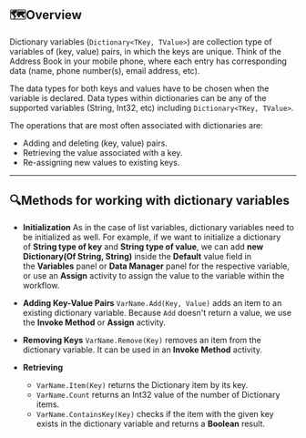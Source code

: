 ## 🗺️Overview

Dictionary variables (`Dictionary<TKey, TValue>`) are collection type of variables of (key, value) pairs, in which the keys are unique. Think of the Address Book in your mobile phone, where each entry has corresponding data (name, phone number(s), email address, etc).

The data types for both keys and values have to be chosen when the variable is declared. Data types within dictionaries can be any of the supported variables (String, Int32, etc) including `Dictionary<TKey, TValue>`.

The operations that are most often associated with dictionaries are:

- Adding and deleting (key, value) pairs.
- Retrieving the value associated with a key.
- Re-assigning new values to existing keys.

---

## 🔍Methods for working with dictionary variables 

- **Initialization**
	As in the case of list variables, dictionary variables need to be initialized as well. For example, if we want to initialize a dictionary of **String type of key** and **String type of value**, we can add **new Dictionary(Of String, String)** inside the **Default** value field in the **Variables** panel or **Data Manager** panel for the respective variable, or use an **Assign** activity to assign the value to the variable within the workflow.

- **Adding Key-Value Pairs**
	`VarName.Add(Key, Value)` adds an item to an existing dictionary variable. Because `Add` doesn't return a value, we use the **Invoke Method** or **Assign** activity.

- **Removing Keys**
	`VarName.Remove(Key)` removes an item from the dictionary variable. It can be used in an **Invoke Method** activity. 

- **Retrieving**
	- `VarName.Item(Key)` returns the Dictionary item by its key.
	- `VarName.Count` returns an Int32 value of the number of Dictionary items.
	- `VarName.ContainsKey(Key)` checks if the item with the given key exists in the dictionary variable and returns a **Boolean** result.
